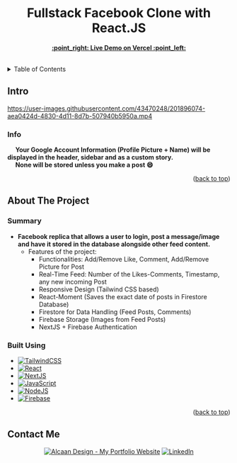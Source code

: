 <h1 align="center">Fullstack Facebook Clone with React.JS</h1>

  <p align="center">
    <a href="https://facebook-angi.vercel.app"><strong>:point_right: Live Demo on Vercel :point_left:</strong></a>
    <br />
    <br />
  </p>

<details>
  <summary>Table of Contents</summary>
  <ol>
    <li>
      <a href="#intro">Intro</a>
      <ul>
        <li><a href="#info">Info</a></li>
      </ul>
    </li>
    <li>
      <a href="#about-the-project">About The Project</a>
      <ul>
        <li><a href="#built-using">Built Using</a></li>
      </ul>
    </li>
    <li><a href="#contact-me">Contact</a></li>
  </ol>
</details>

<!-- Intro -->
## Intro



https://user-images.githubusercontent.com/43470248/201896074-aea0424d-4830-4d11-8d7b-507940b5950a.mp4



### Info
&emsp; **Your Google Account Information (Profile Picture + Name) will be displayed in the header, sidebar and as a custom story.**
<br /> &emsp; **None will be stored unless you make a post :smile:**

<p align="right">(<a href="#readme-top">back to top</a>)</p>

<!-- ABOUT THE PROJECT -->
## About The Project

### Summary

* **Facebook replica that allows a user to login, post a message/image and have it stored in the database alongside other feed content.**
  * Features of the project:
    * Functionalities: Add/Remove Like, Comment, Add/Remove Picture for Post
    * Real-Time Feed: Number of the Likes-Comments, Timestamp, any new incoming Post
    * Responsive Design (Tailwind CSS based)
    * React-Moment (Saves the exact date of posts in Firestore Database)
    * Firestore for Data Handling (Feed Posts, Comments)
    * Firebase Storage (Images from Feed Posts)
    * NextJS + Firebase Authentication

### Built Using

* [![TailwindCSS][TailwindCSS.com]][TailwindCSS-url]
* [![React][React.org]][React-url]
* [![NextJS][Nextjs.org]][Nextjs-url]
* [![JavaScript][JavaScript.com]][JavaScript-url]
* [![NodeJS][Nodejs.org]][Nodejs-url]
* [![Firebase][Firebase.com]][Firebase-url]

<p align="right">(<a href="#readme-top">back to top</a>)</p>

[HTML.com]: https://img.shields.io/badge/html-e44d26?style=for-the-badge&logo=html5&logoColor=white
[HTML-url]: https://www.html.com/
[CSS3.com]: https://img.shields.io/badge/css-0070ba?style=for-the-badge&logo=css3&logoColor=white
[CSS-url]: https://www.css3.com/
[JavaScript.com]: https://img.shields.io/badge/JavaScript-F7DF1E?style=for-the-badge&logo=javascript&logoColor=black
[JavaScript-url]: https://www.javascript.com/
[React.org]: https://img.shields.io/badge/react-%2320232a.svg?style=for-the-badge&logo=react&logoColor=%2361DAFB
[React-url]: https://reactjs.org/
[TailwindCSS.com]: https://img.shields.io/badge/Tailwind_CSS-38B2AC?style=for-the-badge&logo=tailwind-css&logoColor=white
[TailwindCSS-url]: https://tailwindcss.com/
[Nextjs.org]: https://img.shields.io/badge/Next-black?style=for-the-badge&logo=next.js&logoColor=white
[Nextjs-url]: https://nextjs.org/
[Nodejs.org]: https://img.shields.io/badge/Node.js-43853D?style=for-the-badge&logo=node.js&logoColor=white
[Nodejs-url]: https://nodejs.org/en/
[Firebase.com]: https://img.shields.io/badge/Firebase-039BE5?style=for-the-badge&logo=Firebase&logoColor=white
[Firebase-url]: https://firebase.google.com/


## Contact Me

<p>
<div align="center">
  <a href="https://darirak.ro/"><img src="https://img.shields.io/badge/-My%20Portfolio%20Website-blueviolet?style=for-the-badge" alt="Alcaan Design - My Portfolio Website" /></a>
  <a href="https://www.linkedin.com/in/darirak/"><img src="https://img.shields.io/badge/LinkedIn-0077B5?style=for-the-badge&logo=linkedin&logoColor=white" alt="LinkedIn" /></a>
</div>
